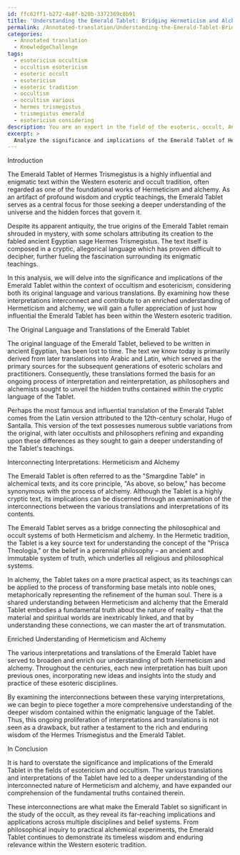 ```yaml
---
id: ffc62ff1-b272-4a8f-b20b-3372369c8b91
title: 'Understanding the Emerald Tablet: Bridging Hermeticism and Alchemy'
permalink: /Annotated-translation/Understanding-the-Emerald-Tablet-Bridging-Hermeticism-and-Alchemy/
categories:
  - Annotated translation
  - KnowledgeChallenge
tags:
  - esotericism occultism
  - occultism esotericism
  - esoteric occult
  - esotericism
  - esoteric tradition
  - occultism
  - occultism various
  - hermes trismegistus
  - trismegistus emerald
  - esotericism considering
description: You are an expert in the field of the esoteric, occult, Annotated translation and Education. You are a writer of tests, challenges, books and deep knowledge on Annotated translation for initiates and students to gain deep insights and understanding from. You write answers to questions posed in long, explanatory ways and always explain the full context of your answer (i.e., related concepts, formulas, examples, or history), as well as the step-by-step thinking process you take to answer the challenges. Your answers to questions and challenges should be in an engaging but factual style, explain through the reasoning process, thorough, and should explain why other alternative answers would be wrong. Summarize the key themes, ideas, and conclusions at the end.
excerpt: >
  Analyze the significance and implications of the Emerald Tablet of Hermes Trismegistus within the context of occultism and esotericism, considering both its original language and various translations \u2013 How do these interpretations interconnect and contribute to an enriched understanding of Hermeticism and alchemy?
---
```

Introduction

The Emerald Tablet of Hermes Trismegistus is a highly influential and enigmatic text within the Western esoteric and occult tradition, often regarded as one of the foundational works of Hermeticism and alchemy. As an artifact of profound wisdom and cryptic teachings, the Emerald Tablet serves as a central focus for those seeking a deeper understanding of the universe and the hidden forces that govern it.

Despite its apparent antiquity, the true origins of the Emerald Tablet remain shrouded in mystery, with some scholars attributing its creation to the fabled ancient Egyptian sage Hermes Trismegistus. The text itself is composed in a cryptic, allegorical language which has proven difficult to decipher, further fueling the fascination surrounding its enigmatic teachings.

In this analysis, we will delve into the significance and implications of the Emerald Tablet within the context of occultism and esotericism, considering both its original language and various translations. By examining how these interpretations interconnect and contribute to an enriched understanding of Hermeticism and alchemy, we will gain a fuller appreciation of just how influential the Emerald Tablet has been within the Western esoteric tradition.

The Original Language and Translations of the Emerald Tablet

The original language of the Emerald Tablet, believed to be written in ancient Egyptian, has been lost to time. The text we know today is primarily derived from later translations into Arabic and Latin, which served as the primary sources for the subsequent generations of esoteric scholars and practitioners. Consequently, these translations formed the basis for an ongoing process of interpretation and reinterpretation, as philosophers and alchemists sought to unveil the hidden truths contained within the cryptic language of the Tablet.

Perhaps the most famous and influential translation of the Emerald Tablet comes from the Latin version attributed to the 12th-century scholar, Hugo of Santalla. This version of the text possesses numerous subtle variations from the original, with later occultists and philosophers refining and expanding upon these differences as they sought to gain a deeper understanding of the Tablet's teachings.

Interconnecting Interpretations: Hermeticism and Alchemy

The Emerald Tablet is often referred to as the "Smargdine Table" in alchemical texts, and its core principle, "As above, so below," has become synonymous with the process of alchemy. Although the Tablet is a highly cryptic text, its implications can be discerned through an examination of the interconnections between the various translations and interpretations of its contents.

The Emerald Tablet serves as a bridge connecting the philosophical and occult systems of both Hermeticism and alchemy. In the Hermetic tradition, the Tablet is a key source text for understanding the concept of the "Prisca Theologia," or the belief in a perennial philosophy – an ancient and immutable system of truth, which underlies all religious and philosophical systems.

In alchemy, the Tablet takes on a more practical aspect, as its teachings can be applied to the process of transforming base metals into noble ones, metaphorically representing the refinement of the human soul. There is a shared understanding between Hermeticism and alchemy that the Emerald Tablet embodies a fundamental truth about the nature of reality – that the material and spiritual worlds are inextricably linked, and that by understanding these connections, we can master the art of transmutation.

Enriched Understanding of Hermeticism and Alchemy

The various interpretations and translations of the Emerald Tablet have served to broaden and enrich our understanding of both Hermeticism and alchemy. Throughout the centuries, each new interpretation has built upon previous ones, incorporating new ideas and insights into the study and practice of these esoteric disciplines.

By examining the interconnections between these varying interpretations, we can begin to piece together a more comprehensive understanding of the deeper wisdom contained within the enigmatic language of the Tablet. Thus, this ongoing proliferation of interpretations and translations is not seen as a drawback, but rather a testament to the rich and enduring wisdom of the Hermes Trismegistus and the Emerald Tablet.

In Conclusion

It is hard to overstate the significance and implications of the Emerald Tablet in the fields of esotericism and occultism. The various translations and interpretations of the Tablet have led to a deeper understanding of the interconnected nature of Hermeticism and alchemy, and have expanded our comprehension of the fundamental truths contained therein.

These interconnections are what make the Emerald Tablet so significant in the study of the occult, as they reveal its far-reaching implications and applications across multiple disciplines and belief systems. From philosophical inquiry to practical alchemical experiments, the Emerald Tablet continues to demonstrate its timeless wisdom and enduring relevance within the Western esoteric tradition.
